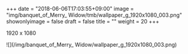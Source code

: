+++
date = "2018-06-06T17:03:55+09:00"
image = "img/banquet_of_Merry_ Widow/tmb/wallpaper_g_1920x1080_003.png"
showonlyimage = false
draft = false
title = ""
weight = 20
+++

1920 x 1080

![](/img/banquet_of_Merry_ Widow/wallpaper_g_1920x1080_003.png)

